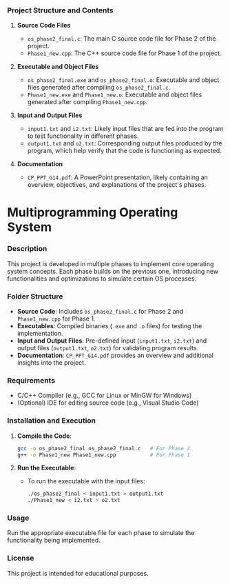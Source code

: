### Project Structure and Contents

1. **Source Code Files**
   - `os_phase2_final.c`: The main C source code file for Phase 2 of the project.
   - `Phase1_new.cpp`: The C++ source code file for Phase 1 of the project.

2. **Executable and Object Files**
   - `os_phase2_final.exe` and `os_phase2_final.o`: Executable and object files generated after compiling `os_phase2_final.c`.
   - `Phase1_new.exe` and `Phase1_new.o`: Executable and object files generated after compiling `Phase1_new.cpp`.

3. **Input and Output Files**
   - `input1.txt` and `i2.txt`: Likely input files that are fed into the program to test functionality in different phases.
   - `output1.txt` and `o2.txt`: Corresponding output files produced by the program, which help verify that the code is functioning as expected.

4. **Documentation**
   - `CP_PPT_G14.pdf`: A PowerPoint presentation, likely containing an overview, objectives, and explanations of the project's phases.

# Multiprogramming Operating System

### Description
This project is developed in multiple phases to implement core operating system concepts. Each phase builds on the previous one, introducing new functionalities and optimizations to simulate certain OS processes.

### Folder Structure
- **Source Code**: Includes `os_phase2_final.c` for Phase 2 and `Phase1_new.cpp` for Phase 1.
- **Executables**: Compiled binaries (`.exe` and `.o` files) for testing the implementation.
- **Input and Output Files**: Pre-defined input (`input1.txt`, `i2.txt`) and output files (`output1.txt`, `o2.txt`) for validating program results.
- **Documentation**: `CP_PPT_G14.pdf` provides an overview and additional insights into the project.

### Requirements
- C/C++ Compiler (e.g., GCC for Linux or MinGW for Windows)
- (Optional) IDE for editing source code (e.g., Visual Studio Code)

### Installation and Execution

1. **Compile the Code**:
   ```bash
   gcc -o os_phase2_final os_phase2_final.c   # For Phase 2
   g++ -o Phase1_new Phase1_new.cpp           # For Phase 1
   ```

2. **Run the Executable**:
   - To run the executable with the input files:
     ```bash
     ./os_phase2_final < input1.txt > output1.txt
     ./Phase1_new < i2.txt > o2.txt
     ```

### Usage
Run the appropriate executable file for each phase to simulate the functionality being implemented.

### License
This project is intended for educational purposes.
